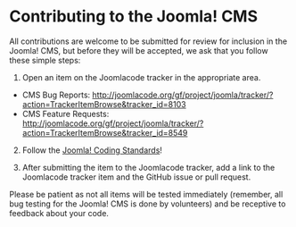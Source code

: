 Contributing to the Joomla! CMS
===============
All contributions are welcome to be submitted for review for inclusion in the Joomla! CMS, but before they will be accepted, we ask that you follow these simple steps:

1) Open an item on the Joomlacode tracker in the appropriate area.
* CMS Bug Reports: http://joomlacode.org/gf/project/joomla/tracker/?action=TrackerItemBrowse&tracker_id=8103
* CMS Feature Requests: http://joomlacode.org/gf/project/joomla/tracker/?action=TrackerItemBrowse&tracker_id=8549

2) Follow the [Joomla! Coding Standards](http://joomla.github.io/coding-standards/?coding-standards/chapters/php.md)!

3) After submitting the item to the Joomlacode tracker, add a link to the Joomlacode tracker item and the GitHub issue or pull request.

Please be patient as not all items will be tested immediately (remember, all bug testing for the Joomla! CMS is done by volunteers) and be receptive to feedback about your code.
